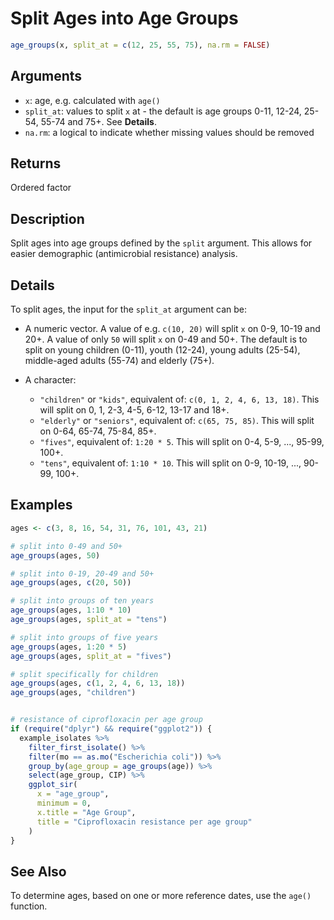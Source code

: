 # Split Ages into Age Groups

```r
age_groups(x, split_at = c(12, 25, 55, 75), na.rm = FALSE)
```

## Arguments

- `x`: age, e.g. calculated with `age()`
- `split_at`: values to split `x` at - the default is age groups 0-11, 12-24, 25-54, 55-74 and 75+. See **Details**.
- `na.rm`: a logical to indicate whether missing values should be removed

## Returns

Ordered factor

## Description

Split ages into age groups defined by the `split` argument. This allows for easier demographic (antimicrobial resistance) analysis.

## Details

To split ages, the input for the `split_at` argument can be:

 * A numeric vector. A value of e.g. `c(10, 20)` will split `x` on 0-9, 10-19 and 20+. A value of only `50` will split `x` on 0-49 and 50+. The default is to split on young children (0-11), youth (12-24), young adults (25-54), middle-aged adults (55-74) and elderly (75+).
 * A character:
   
    * `"children"` or `"kids"`, equivalent of: `c(0, 1, 2, 4, 6, 13, 18)`. This will split on 0, 1, 2-3, 4-5, 6-12, 13-17 and 18+.
    * `"elderly"` or `"seniors"`, equivalent of: `c(65, 75, 85)`. This will split on 0-64, 65-74, 75-84, 85+.
    * `"fives"`, equivalent of: `1:20 * 5`. This will split on 0-4, 5-9, ..., 95-99, 100+.
    * `"tens"`, equivalent of: `1:10 * 10`. This will split on 0-9, 10-19, ..., 90-99, 100+.

## Examples

```r
ages <- c(3, 8, 16, 54, 31, 76, 101, 43, 21)

# split into 0-49 and 50+
age_groups(ages, 50)

# split into 0-19, 20-49 and 50+
age_groups(ages, c(20, 50))

# split into groups of ten years
age_groups(ages, 1:10 * 10)
age_groups(ages, split_at = "tens")

# split into groups of five years
age_groups(ages, 1:20 * 5)
age_groups(ages, split_at = "fives")

# split specifically for children
age_groups(ages, c(1, 2, 4, 6, 13, 18))
age_groups(ages, "children")


# resistance of ciprofloxacin per age group
if (require("dplyr") && require("ggplot2")) {
  example_isolates %>%
    filter_first_isolate() %>%
    filter(mo == as.mo("Escherichia coli")) %>%
    group_by(age_group = age_groups(age)) %>%
    select(age_group, CIP) %>%
    ggplot_sir(
      x = "age_group",
      minimum = 0,
      x.title = "Age Group",
      title = "Ciprofloxacin resistance per age group"
    )
}
```

## See Also

To determine ages, based on one or more reference dates, use the `age()` function.



